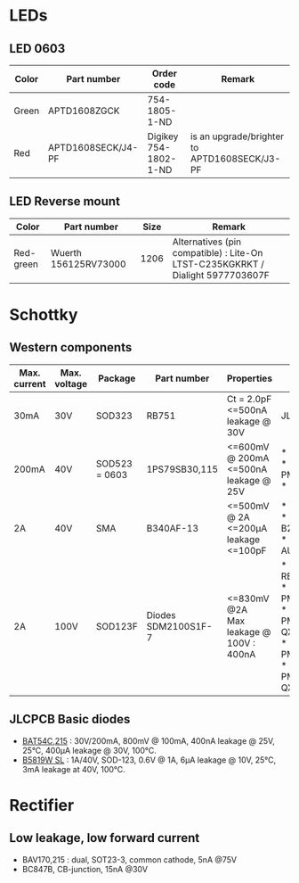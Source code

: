 # LEDs
## LED 0603
| Color | Part number | Order code | Remark |
|-------|-------------|------------|--------|
| Green | APTD1608ZGCK| 754-1805-1-ND|
| Red | APTD1608SECK/J4-PF | Digikey 754-1802-1-ND| is an upgrade/brighter to APTD1608SECK/J3-PF |

## LED Reverse mount
| Color | Part number | Size | Remark |
|-------|-------------|------|--------|
| Red-green | Wuerth 156125RV73000 | 1206 | Alternatives (pin compatible) : Lite-On LTST-C235KGKRKT / Dialight 5977703607F | 

# Schottky
## Western components
| Max. current | Max. voltage |Package | Part number |  Properties | Sources | Remark |
|--------------|--------------|--------|-------------|-------------|---------|--------|
| 30mA       | 30V          | SOD323 | RB751 | Ct = 2.0pF<br/><=500nA leakage @ 30V | JLCPCB C154819 | very low capacitance |
| 200mA        | 40V          | SOD523 = 0603 | 1PS79SB30,115 | <=600mV @ 200mA<br/><=500nA leakage @ 25V | * 1PS79SB30,135<br/>* PMEG4002EB,115<br/>* 1PS79SB30YL<br/>| replacement for BAT54 types|
| 2A           | 40V          | SMA    | B340AF-13   |  <=500mV @ 2A <br/><=200µA leakage <br/><=100pF |* B240AE-13S<br/>* B24AFC_R1_00001<br/>* SR24-AU_R1_000A1 | for non-synchronous SMPS | 
| 2A           | 100V         | SOD123F | Diodes SDM2100S1F-7 | <=830mV @2A <br/>Max leakage @ 100V : 400nA | * Rohm RB068MM100TR<br/>* Nexperia PMEG10020ELRX<br/>* Nexperia PMEG10020ELR-QX<br/>* Nexperia PMEG10020AELRX<br/>* Nexperia PMEG10020AELR-QX<br/> | rectification |

## JLCPCB Basic diodes
* [BAT54C,215](https://lcsc.com/product-detail/Schottky-Barrier-Diodes-SBD_Nexperia-Nexperia-BAT54C%2C215_C37704.html) : 30V/200mA, 800mV @ 100mA, 400nA leakage @ 25V, 25°C, 400µA leakage @ 30V, 100°C.
* [B5819W SL](https://lcsc.com/product-detail/Schottky-Barrier-Diodes-SBD_Jiangsu-Changjing-Electronics-Technology-Co.%2C-Ltd.-Jiangsu-Changjing-Electronics-Technology-Co.%2C-Ltd.-B5819W-SL_C8598.html) : 1A/40V, SOD-123, 0.6V @ 1A, 6µA leakage @ 10V, 25°C, 3mA leakage at 40V, 100°C.

# Rectifier
## Low leakage, low forward current
* BAV170,215 : dual, SOT23-3, common cathode, 5nA @75V
* BC847B, CB-junction, 15nA @30V
